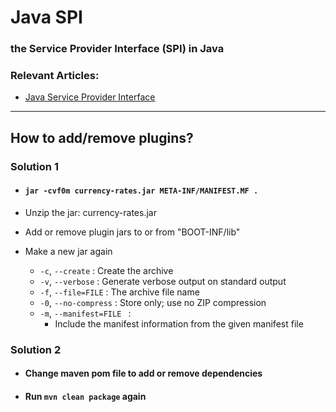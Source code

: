 # Java SPI

### the Service Provider Interface (SPI) in Java 

### Relevant Articles:

- [Java Service Provider Interface](https://www.baeldung.com/java-spi)


---

## How to add/remove plugins?


### Solution 1

- ####  ``` jar -cvf0m currency-rates.jar META-INF/MANIFEST.MF . ```

- Unzip the jar: currency-rates.jar
- Add or remove plugin jars to or from "BOOT-INF/lib"
- Make a new jar again
  - ``` -c ```, ``` --create ``` : Create the archive
  - ``` -v ```, ``` --verbose ``` : Generate verbose output on standard output
  - ``` -f ```, ``` --file=FILE ``` : The archive file name
  - ``` -0 ```, ``` --no-compress ``` : Store only; use no ZIP compression
  - ``` -m ```, ``` --manifest=FILE  ``` : 
    - Include the manifest information from the given manifest file


### Solution 2

- #### Change maven pom file to add or remove dependencies
- #### Run ``` mvn clean package ``` again 
